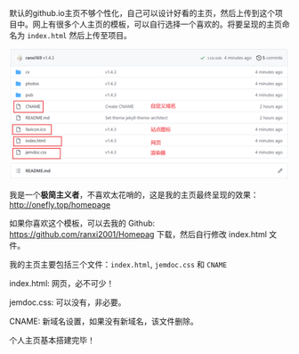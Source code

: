 默认的github.io主页不够个性化，自己可以设计好看的主页，然后上传到这个项目中。网上有很多个人主页的模板，可以自行选择一个喜欢的。将要呈现的主页命名为 `index.html` 然后上传至项目。

![image-readme1](https://github.com/ranxi169/ranxi169.github.io/blob/main/photos/readme1.png)

我是一个**极简主义者**，不喜欢太花哨的，这是我的主页最终呈现的效果：http://onefly.top/homepage

如果你喜欢这个模板，可以去我的 Github: https://github.com/ranxi2001/Homepag 下载，然后自行修改 index.html 文件。

我的主页主要包括三个文件：`index.html`, `jemdoc.css` 和 `CNAME`

index.html: 网页，必不可少！

jemdoc.css: 可以没有，非必要。

CNAME: 新域名设置，如果没有新域名，该文件删除。

个人主页基本搭建完毕！
